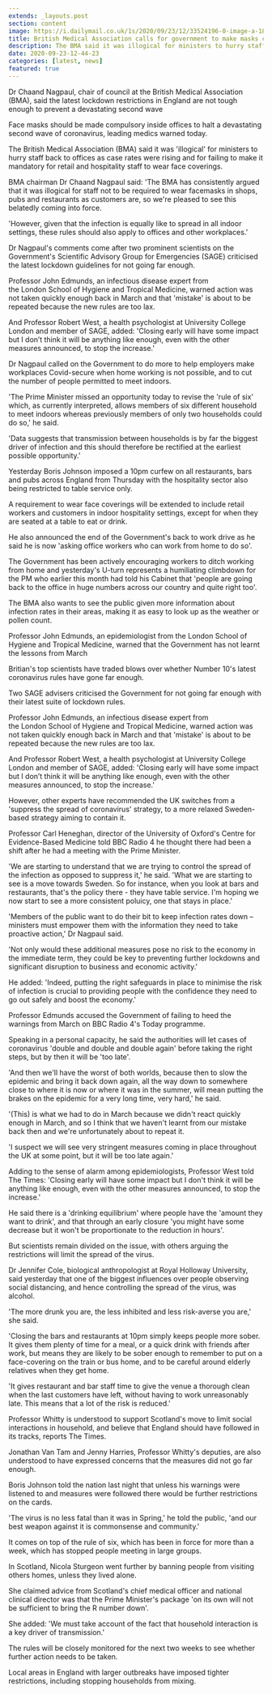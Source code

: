 ```yaml
---
extends: _layouts.post
section: content
image: https://i.dailymail.co.uk/1s/2020/09/23/12/33524196-0-image-a-18_1600861264684.jpg 
title: British Medical Association calls for government to make masks compulsory INSIDE offices  
description: The BMA said it was illogical for ministers to hurry staff back to offices as case rates were rising and for failing to make it mandatory for retail and hospitality staff to wear face coverings in England. 
date: 2020-09-23-12-44-23 
categories: [latest, news] 
featured: true 
--- 
```

Dr Chaand Nagpaul, chair of council at the British Medical Association (BMA), said the latest lockdown restrictions in England are not tough enough to prevent a devastating second wave

Face masks should be made compulsory inside offices to halt a devastating second wave of coronavirus, leading medics warned today. 

The British Medical Association (BMA) said it was 'illogical' for ministers to hurry staff back to offices as case rates were rising and for failing to make it mandatory for retail and hospitality staff to wear face coverings. 

BMA chairman Dr Chaand Nagpaul said: 'The BMA has consistently argued that it was illogical for staff not to be required to wear facemasks in shops, pubs and restaurants as customers are, so we're pleased to see this belatedly coming into force. 

'However, given that the infection is equally like to spread in all indoor settings, these rules should also apply to offices and other workplaces.'

Dr Nagpaul's comments come after two prominent scientists on the Government's Scientific Advisory Group for Emergencies (SAGE) criticised the latest lockdown guidelines for not going far enough.

Professor John Edmunds, an infectious disease expert from the London School of Hygiene and Tropical Medicine, warned action was not taken quickly enough back in March and that 'mistake' is about to be repeated because the new rules are too lax. 

And Professor Robert West, a health psychologist at University College London and member of SAGE, added: 'Closing early will have some impact but I don’t think it will be anything like enough, even with the other measures announced, to stop the increase.'





Dr Nagpaul called on the Government to do more to help employers make workplaces Covid-secure when home working is not possible, and to cut the number of people permitted to meet indoors.

'The Prime Minister missed an opportunity today to revise the 'rule of six' which, as currently interpreted, allows members of six different household to meet indoors whereas previously members of only two households could do so,' he said.

'Data suggests that transmission between households is by far the biggest driver of infection and this should therefore be rectified at the earliest possible opportunity.' 

Yesterday Boris Johnson imposed a 10pm curfew on all restaurants, bars and pubs across England from Thursday with the hospitality sector also being restricted to table service only.

A requirement to wear face coverings will be extended to include retail workers and customers in indoor hospitality settings, except for when they are seated at a table to eat or drink.

He also announced the end of the Government's back to work drive as he said he is now 'asking office workers who can work from home to do so'.

The Government has been actively encouraging workers to ditch working from home and yesterday's U-turn represents a humiliating climbdown for the PM who earlier this month had told his Cabinet that 'people are going back to the office in huge numbers across our country and quite right too'.

The BMA also wants to see the public given more information about infection rates in their areas, making it as easy to look up as the weather or pollen count.

Professor John Edmunds, an epidemiologist from the London School of Hygiene and Tropical Medicine, warned that the Government has not learnt the lessons from March





Britian's top scientists have traded blows over whether Number 10's latest coronavirus rules have gone far enough.

Two SAGE advisers criticised the Government for not going far enough with their latest suite of lockdown rules.

Professor John Edmunds, an infectious disease expert from the London School of Hygiene and Tropical Medicine, warned action was not taken quickly enough back in March and that 'mistake' is about to be repeated because the new rules are too lax. 

And Professor Robert West, a health psychologist at University College London and member of SAGE, added: 'Closing early will have some impact but I don’t think it will be anything like enough, even with the other measures announced, to stop the increase.'

However, other experts have recommended the UK switches from a 'suppress the spread of coronavirus' strategy, to a more relaxed Sweden-based strategy aiming to contain it.

Professor Carl Heneghan, director of the University of Oxford's Centre for Evidence-Based Medicine told BBC Radio 4 he thought there had been a shift after he had a meeting with the Prime Minister.

'We are starting to understand that we are trying to control the spread of the infection as opposed to suppress it,' he said. 'What we are starting to see is a move towards Sweden. So for instance, when you look at bars and restaurants, that's the policy there - they have table service. I'm hoping we now start to see a more consistent poluicy, one that stays in place.' 

'Members of the public want to do their bit to keep infection rates down – ministers must empower them with the information they need to take proactive action,' Dr Nagpaul said.

'Not only would these additional measures pose no risk to the economy in the immediate term, they could be key to preventing further lockdowns and significant disruption to business and economic activity.'

He added: 'Indeed, putting the right safeguards in place to minimise the risk of infection is crucial to providing people with the confidence they need to go out safely and boost the economy.'

Professor Edmunds accused the Government of failing to heed the warnings from March on BBC Radio 4's Today programme.

Speaking in a personal capacity, he said the authorities will let cases of coronavirus 'double and double and double again' before taking the right steps, but by then it will be 'too late'. 

'And then we'll have the worst of both worlds, because then to slow the epidemic and bring it back down again, all the way down to somewhere close to where it is now or where it was in the summer, will mean putting the brakes on the epidemic for a very long time, very hard,' he said.

'(This) is what we had to do in March because we didn't react quickly enough in March, and so I think that we haven't learnt from our mistake back then and we're unfortunately about to repeat it.

'I suspect we will see very stringent measures coming in place throughout the UK at some point, but it will be too late again.'

Adding to the sense of alarm among epidemiologists, Professor West told The Times: 'Closing early will have some impact but I don't think it will be anything like enough, even with the other measures announced, to stop the increase.'

He said there is a 'drinking equilibrium' where people have the 'amount they want to drink', and that through an early closure 'you might have some decrease but it won't be proportionate to the reduction in hours'.

But scientists remain divided on the issue, with others arguing the restrictions will limit the spread of the virus. 

Dr Jennifer Cole, biological anthropologist at Royal Holloway University, said yesterday that one of the biggest influences over people observing social distancing, and hence controlling the spread of the virus, was alcohol.

'The more drunk you are, the less inhibited and less risk-averse you are,' she said.

'Closing the bars and restaurants at 10pm simply keeps people more sober. It gives them plenty of time for a meal, or a quick drink with friends after work, but means they are likely to be sober enough to remember to put on a face-covering on the train or bus home, and to be careful around elderly relatives when they get home.

'It gives restaurant and bar staff time to give the venue a thorough clean when the last customers have left, without having to work unreasonably late. This means that a lot of the risk is reduced.' 

Professor Whitty is understood to support Scotland's move to limit social interactions in household, and believe that England should have followed in its tracks, reports The Times.

Jonathan Van Tam and Jenny Harries, Professor Whitty's deputies, are also understood to have expressed concerns that the measures did not go far enough.

Boris Johnson told the nation last night that unless his warnings were listened to and measures were followed there would be further restrictions on the cards.

'The virus is no less fatal than it was in Spring,' he told the public, 'and our best weapon against it is commonsense and community.'

It comes on top of the rule of six, which has been in force for more than a week, which has stopped people meeting in large groups.

In Scotland, Nicola Sturgeon went further by banning people from visiting others homes, unless they lived alone.

She claimed advice from Scotland's chief medical officer and national clinical director was that the Prime Minister's package 'on its own will not be sufficient to bring the R number down'.

She added: 'We must take account of the fact that household interaction is a key driver of transmission.'

The rules will be closely monitored for the next two weeks to see whether further action needs to be taken. 

Local areas in England with larger outbreaks have imposed tighter restrictions, including stopping households from mixing.

